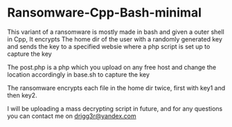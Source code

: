 # Ransomware-Cpp-Bash-minimal
This variant of a ransomware is mostly made in bash and given a outer shell in Cpp, It encrypts The home dir of the user with a randomly generated key and sends the key to a specified websie where a php script is set up to capture the key

The post.php is a php which you upload on any free host and change the location accordingly in base.sh to capture the key

The ransomware encrypts each file in the home dir twice, first with key1 and then key2.

I will be uploading a mass decrypting script in future, and for any questions you can contact me on drigg3r@yandex.com
